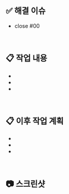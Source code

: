## ✅ 해결 이슈

- close #00

<br />

## 📋 작업 내용

-
-
-

<br />

## 📋 이후 작업 계획

-
-
-

<br />

## 📷 스크린샷
